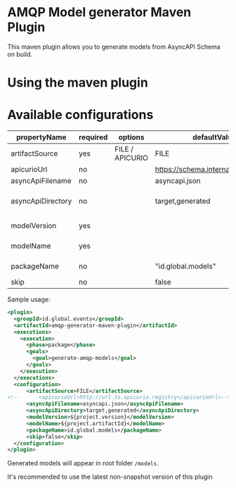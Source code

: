 # AMQP Model generator Maven Plugin

This maven plugin allows you to generate models from AsyncAPI Schema on build.

# Using the maven plugin

# Available configurations
| propertyName  | required  | options  |  defaultValue | dependsOn/Notes  |
|---|---|---|---|---|
| artifactSource  |  yes |  FILE / APICURIO |  FILE | Chose if definition is read from url or file  |
| apicurioUrl | no  |   |  https://schema.internal.globalid.dev | artifactSource=APICURIO  |
| asyncApiFilename|  no |   | asyncapi.json  |  artifactSource=FILE |
| asyncApiDirectory | no  |   |  target,generated | artifactSource=FILE ; path should be seperated with ","  |
| modelVersion| yes  |   |   | modelVersion should use ${project.version}  |
| modelName|  yes |   |   | ModelName should use ${project.artifactId}  |
| packageName |  no |   | "id.global.models"  | Package name will be used with modelName  |
| skip| no  |   | false  |  Skip generation process |


Sample usage:

```xml
<plugin>
  <groupId>id.global.events</groupId>
  <artifactId>amqp-generator-maven-plugin</artifactId>
  <executions>
    <execution>
      <phase>package</phase>
      <goals>
        <goal>generate-amqp-models</goal>
      </goals>
    </execution>
  </executions>
  <configuration>
      <artifactSource>FILE</artifactSource>
<!--      <apicurioUrl>http://url.to.apicurio.registry</apicurioUrl>-->
      <asyncApiFilename>asyncapi.json</asyncApiFilename>
      <asyncApiDirectory>target,generated</asyncApiDirectory>
      <modelVersion>${project.version}</modelVersion>
      <modelName>${project.artifactId}</modelName>
      <packageName>id.global.models</packageName>
      <skip>false</skip>
  </configuration>
</plugin>
```

Generated models will appear in root folder `/models`.

It's recommended to use the latest non-snapshot version of this plugin

